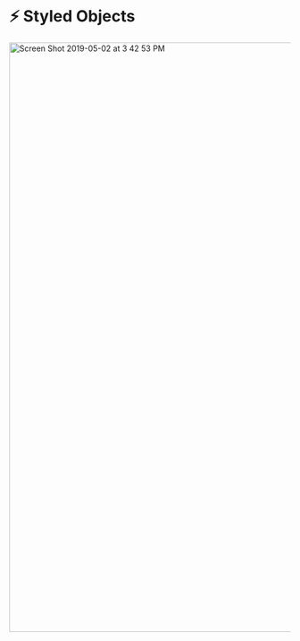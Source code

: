 # ⚡️ Styled Objects

[](url)
<img width="1055" alt="Screen Shot 2019-05-02 at 3 42 53 PM" src="https://user-images.githubusercontent.com/11341232/57099473-e1f00600-6cf2-11e9-981a-4a4abee599d9.png">
